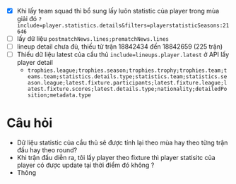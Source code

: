  - [x] Khi lấy team squad thì bổ sung lấy luôn statistic của player trong mùa giải đó `?include=player.statistics.details&filters=playerstatisticSeasons:21646`
- [ ] lấy dữ liệu `postmatchNews.lines;prematchNews.lines`
- [ ] lineup detail chưa đủ, thiếu từ trận 18842434 đến 18842659 (225 trận)
- [ ] Thiếu dữ liệu latest của cầu thủ `include=lineups.player.latest` ở API lấy player detail
	- `trophies.league;trophies.season;trophies.trophy;trophies.team;teams.team;statistics.details.type;statistics.team;statistics.season.league;latest.fixture.participants;latest.fixture.league;latest.fixture.scores;latest.details.type;nationality;detailedPosition;metadata.type`


# Câu hỏi
- Dữ liệu statistic của cầu thủ sẽ được tính lại theo mùa hay theo từng trận đấu hay theo round?
- Khi trận đấu diễn ra, tôi lấy player theo fixture thì player statisitc của player có được update tại thời điểm đó không ?
- Thông 
<!--stackedit_data:
eyJoaXN0b3J5IjpbLTEyOTc4MDcwODEsMTQ4MTQ5ODIxMSwtOT
EwMTA3NTIzLDIxMTU5MjQ3NTAsNTQxMzM3MDY5LDQ3NTU0MjY2
NCw2NDMzODI5ODUsMzYzMjg0MDIwLDEzMTczNzM4OTEsMTg5MD
E5OTA0OSwxMjE5NjQ0Mjk5LDE3MzQwNjI1ODgsNTM0NjAzMTk3
LDE2Mjk2MzExNDddfQ==
-->
